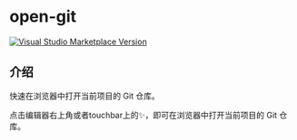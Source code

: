 # open-git

<a href="https://marketplace.visualstudio.com/items?itemName=blairyue.open-git" target="__blank"><img src="https://img.shields.io/visual-studio-marketplace/v/open-git.svg?color=blue&amp;label=VS%20Code%20Marketplace&logo=visual-studio-code" alt="Visual Studio Marketplace Version" /></a>

<!-- 介绍 -->

## 介绍

快速在浏览器中打开当前项目的 Git 仓库。

点击编辑器右上角或者touchbar上的✨，即可在浏览器中打开当前项目的 Git 仓库。
